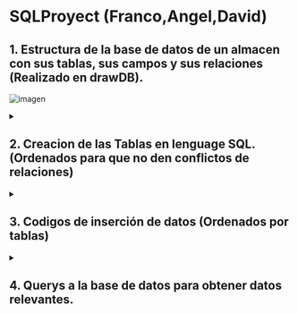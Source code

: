 

# SQLProyect (Franco,Angel,David)

<h2>1. Estructura de la base de datos de un almacen con sus tablas, sus campos y sus relaciones (Realizado en drawDB).</h2>

![imagen](https://github.com/user-attachments/assets/1f3d970d-4e19-4bd1-bb73-30c94c0e014d)

<details>
<summary><h2>2. Creacion de las Tablas en lenguage SQL. (Ordenados para que no den conflictos de relaciones)</h2></summary>


  ```sql
  
   -- Categories Table

   # Esta tabla no tiene relaciones.

   CREATE TABLE Categories (
       category_id INT PRIMARY KEY AUTO_INCREMENT,
       name VARCHAR(50) NOT NULL,z
       description TEXT
   );


   -- Suppliers Table

  # Esta tabla no tiene relaciones.

   CREATE TABLE Suppliers (
       supplier_id INT PRIMARY KEY AUTO_INCREMENT,
       name VARCHAR(100) NOT NULL,
       contact_person VARCHAR(100),
       phone VARCHAR(20),
       email VARCHAR(100),
       address TEXT
   );

 --  Products Table

 # Esta tabla tiene dos relaciones.
 # Productos con categorias. Relacion uno a muchos, porque un producto solo puede tener una categoria
 # y una categoria puede tener muchos productos
 # Productos con Suppliers. Relacion uno a muchos, porque un producto solo puede tener un Supplier
 # y un Supplier puede tener muchos productos

 CREATE TABLE Products (
       product_id INT PRIMARY KEY AUTO_INCREMENT,
       name VARCHAR(100) NOT NULL,
       description TEXT,
       category_id INT,
       supplier_id INT,
       unit_price DECIMAL(10, 2) NOT NULL,
       FOREIGN KEY (category_id) REFERENCES Categories(category_id),
       FOREIGN KEY (supplier_id) REFERENCES Suppliers(supplier_id)
   );



   -- Inventory Table
# Esta tabla tiene una relación
# Inventario con productos. Relación uno a uno, porque cada producto tiene solo un registro en la tabla Inventario,
# y cada registro en Inventario corresponde a un solo producto.
   CREATE TABLE Inventory (
       inventory_id INT PRIMARY KEY AUTO_INCREMENT,
       product_id INT UNIQUE,
       quantity INT NOT NULL,
       location VARCHAR(50),
       last_updated TIMESTAMP DEFAULT CURRENT_TIMESTAMP ON UPDATE CURRENT_TIMESTAMP,
       FOREIGN KEY (product_id) REFERENCES Products(product_id)
   );
   
   -- Orders Table
# Esta tabla tiene una relación.
# Pedidos con proovedor. Relación uno a muchos, porque un proovedor puede tener uno o muchos pedidos mientras que un pedido es único de cada proovedor.
   CREATE TABLE Orders (
       order_id INT PRIMARY KEY AUTO_INCREMENT,
       supplier_id INT,
       order_date DATE NOT NULL,
       total_amount DECIMAL(10, 2) NOT NULL,
       status VARCHAR(20) NOT NULL,
       FOREIGN KEY (supplier_id) REFERENCES Suppliers(supplier_id)
   );
   
   -- Order_Items Table
# Esta es la tabla intermedia que actua como nexo entre las tablas de Order y products, ya que el vínculo entre estas tablas es muchos a muchos.
# Esto se debe a que un producto puede aprecer en varios pedidos y cada pedido puede tener muchos productos.
# Esta tabla tiene dos relaciones.
# Products con Order_Items. Relación uno a muchos. 
# Order con Order_Items. Relación uno a muchos. 

CREATE TABLE Order_Items (
       order_item_id INT PRIMARY KEY AUTO_INCREMENT,
       order_id INT,
       product_id INT,
       quantity INT NOT NULL,
       unit_price DECIMAL(10, 2) NOT NULL,
       FOREIGN KEY (order_id) REFERENCES Orders(order_id),
       FOREIGN KEY (product_id) REFERENCES Products(product_id)
   );
 ```
</details>

<details>
<summary><h2>3. Codigos de inserción de datos (Ordenados por tablas)</h2></summary>
 
  ```sql
 INSERT INTO Categories (name, description) VALUES
 ('Electronics', 'Devices like phones, laptops, and gadgets'),
 ('Furniture', 'Home and office furniture'),
 ('Clothing', 'Apparel for men, women, and children'),
 ('Food & Beverages', 'Edible items and drinks'),
 ('Sports Equipment', 'Gear and equipment for sports');
 
 INSERT INTO Suppliers (name, contact_person, phone, email, address) VALUES
 ('Tech Supplies Ltd.', 'John Doe', '123-456-7890', 'johndoe@techsupplies.com', '123 Tech Street, Silicon Valley, CA'),
 ('Furniture Co.', 'Jane Smith', '234-567-8901', 'janesmith@furnitureco.com', '456 Wood Avenue, Oak City, TX'),
 ('Fashion Hub', 'Emily White', '345-678-9012', 'emily@fashionhub.com', '789 Style Road, New York, NY'),
 ('Fresh Foods Inc.', 'Michael Brown', '456-789-0123', 'michael@freshfoods.com', '101 Farm Lane, Greenfield, IL'),
 ('Sports World', 'David Green', '567-890-1234', 'david@sportsworld.com', '202 Arena Blvd, Denver, CO');
 
 INSERT INTO Products (name, description, category_id, supplier_id, unit_price) VALUES
 ('iPhone 13', 'Latest model of Apple iPhone', 1, 1, 999.99),
 ('Laptop', 'High performance laptop for gaming and work', 1, 1, 1299.50),
 ('Office Chair', 'Ergonomic office chair with lumbar support', 2, 2, 199.99),
 ('Sofa', '3-seater comfortable sofa for living room', 2, 2, 499.99),
 ('T-shirt', 'Cotton T-shirt for men', 3, 3, 19.99),
 ('Running Shoes', 'Lightweight running shoes', 5, 3, 79.99),
 ('Organic Apples', 'Fresh organic apples, 1kg pack', 4, 4, 4.99),
 ('Orange Juice', '1L fresh orange juice', 4, 4, 3.49),
 ('Basketball', 'Official size basketball', 5, 5, 29.99),
 ('Tennis Racket', 'Professional tennis racket', 5, 5, 149.99);
 
 INSERT INTO Inventory (product_id, quantity, location) VALUES
 (1, 50, 'Warehouse A'),
 (2, 30, 'Warehouse B'),
 (3, 20, 'Warehouse C'),
 (4, 15, 'Warehouse A'),
 (5, 100, 'Warehouse B'),
 (6, 75, 'Warehouse C'),
 (7, 200, 'Warehouse A'),
 (8, 180, 'Warehouse B'),
 (9, 60, 'Warehouse C'),
 (10, 40, 'Warehouse A');
 
 INSERT INTO Orders (supplier_id, order_date, total_amount, status) VALUES
 (1, '2024-09-01', 1999.98, 'Shipped'),
 (2, '2024-09-05', 699.98, 'Pending'),
 (3, '2024-09-10', 999.95, 'Delivered'),
 (4, '2024-09-12', 15.96, 'Processing'),
 (5, '2024-09-15', 299.98, 'Shipped');
 
 INSERT INTO Order_Items (order_id, product_id, quantity, unit_price) VALUES
 (1, 1, 2, 999.99),
 (2, 3, 2, 199.99),
 (3, 5, 5, 19.99),
 (4, 7, 4, 3.99),
 (5, 9, 10, 29.99);
 
 ```
</details>

<details>

<summary> <h2>4. Querys a la base de datos para obtener datos relevantes.</h2></summary>

 <br>
<details>
  <summary>4.1. Productos con una media de precio por unidad mayor a 100.</summary>
 
 ```sql
 SELECT category_id, AVG(unit_price) AS avg_price
 FROM Products
 GROUP BY category_id
 HAVING avg_price > 100;
 ```
</details>

 <details>
  <summary> 4.2.Proovedores con 2 o más productos</summary>
 
 ```sql
   SELECT s.name, COUNT(p.product_id) AS product_count
   FROM Suppliers s
   JOIN Products p ON s.supplier_id = p.supplier_id
   GROUP BY s.name
   HAVING product_count >= 2;
 ```
</details>

<details>
  <summary>4.3.Nombre y precio unidad teniendo en cuenta su id y el precio (en este caso precio mayor que 50 y que el id sea 1) </summary>
 
 ```sql
 SELECT name, unit_price
 FROM Products
 WHERE unit_price > 50 AND category_id = 1;
 ```
</details>
<details>
<summary> 4.4. Cuantos registros hay en el inventario (aunque solo muestra el id del producto,cantidad y localización) teniendo en cuenta que la cantidad es menor que 50</summary>
  
 ```sql
 SELECT product_id, quantity, location
 FROM Inventory
 WHERE quantity < 50;
 ```
   </details>

   <details>
<summary>4.5. Muestra el nombre y el precio por unidad de los 5 productos mas caros.</summary>
     
 ```sql
 SELECT name, unit_price
 FROM Products
 ORDER BY unit_price DESC
 LIMIT 5;
 ```
   </details>
  <details>
<summary> 4.6. Muestra el top 3 proovedores agrupandolo por nombre de proovedor y ordenandolo por ganancia total.</summary>
    
 ```sql
 SELECT s.name, SUM(oi.quantity * oi.unit_price) AS total_revenue
 FROM Suppliers s
 JOIN Products p ON s.supplier_id = p.supplier_id
 JOIN Order_Items oi ON p.product_id = oi.product_id
 GROUP BY s.name
 HAVING total_revenue > 0
 ORDER BY total_revenue DESC
 LIMIT 3;
 
 ```
  </details> 

<details>
<summary>4.7. Muestra el id de los pedidos, el estado y su coste total teniendo en cuenta que su coste total es mayor que 500 y el cual su estado sea Shipped.</summary>   
  
 ```sql
 SELECT o.order_id, o.total_amount, o.status
 FROM Orders o
 WHERE o.total_amount > 500
 HAVING o.status = 'Shipped';
 ```
  </details>
  <details>
<summary>  4.8.Muestrame los 10 primeros registros del nombre de los productos y la cantidad del inventario teniendo en cuenta su relación y que la catidad tiene que ser mayor que 20</summary> 
    
 ```sql
 SELECT p.name, i.quantity
 FROM Products p
 JOIN Inventory i ON p.product_id = i.product_id
 WHERE i.quantity > 20
 LIMIT 10;
 ```
</details>
<details>
<summary>  4.9.Muestra el número total de productos en el inventario. </summary> 
  
 ```sql
 SELECT COUNT(*) AS total_products_in_inventory
 FROM Inventory;
 
 ```
</details>
<details>
<summary>  4.10. Muestra la cantidad de productos, del mismo tipo, que existen en el inventario.</summary> 
  
 ```sql
 SELECT p.name, SUM(i.quantity) AS total_quantity
 FROM Products p
 JOIN Inventory i ON p.product_id = i.product_id
 GROUP BY p.name;
 
 ```
</details>
<details>
<summary>  4.11. Precio medio de cada producto por categorías.</summary> 
  
 ```sql
 SELECT c.name AS category_name, AVG(p.unit_price) AS avg_unit_price
 FROM Products p
 JOIN Categories c ON p.category_id = c.category_id
 GROUP BY c.name;
 
 ```
</details>
<details>
<summary>  4.12. Muestra los productos ofrecidos por cada provedor, ordenándolos de más caros a más baratos. </summary> 
  
 ```sql
 SELECT s.name AS supplier_name, MAX(p.unit_price) AS max_price
 FROM Products p
 JOIN Suppliers s ON p.supplier_id = s.supplier_id
 GROUP BY s.name;
 
 ```
</details>
<details>
<summary>  4.13. Muestra los productos más baratos por cada categoría.</summary> 

 ```sql
 SELECT c.name AS category_name, MIN(p.unit_price) AS min_price
 FROM Products p
 JOIN Categories c ON p.category_id = c.category_id
 GROUP BY c.name;
 
 ```
</details>
<details>

<summary>  4.14. Muestra los tres provedores que más ganacia que generan.</summary> 
 
 ```sql
 SELECT s.name AS supplier_name, SUM(oi.quantity * oi.unit_price) AS total_revenue
 FROM Suppliers s
 JOIN Products p ON s.supplier_id = p.supplier_id
 JOIN Order_Items oi ON p.product_id = oi.product_id
 GROUP BY s.name order by total_revenue desc limit 3;
 ```
</details>
<details>

<summary>  4.15. Muestra el numero totaal de productos agrupados por categoria </summary> 

 ```sql
 SELECT c.name AS category_name, SUM(oi.quantity * oi.unit_price) AS total_revenue
 FROM Products p
 JOIN Categories c ON p.category_id = c.category_id
 JOIN Order_Items oi ON p.product_id = oi.product_id
 GROUP BY c.name;
 ```
</details>

</details>


